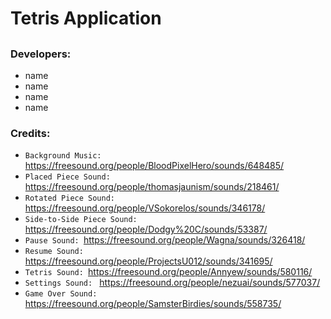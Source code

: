# Tetris Application

##


### Developers:
* name
* name
* name
* name

### Credits:
* `Background Music: `https://freesound.org/people/BloodPixelHero/sounds/648485/
* `Placed Piece Sound: `https://freesound.org/people/thomasjaunism/sounds/218461/
* `Rotated Piece Sound: `https://freesound.org/people/VSokorelos/sounds/346178/
* `Side-to-Side Piece Sound: `https://freesound.org/people/Dodgy%20C/sounds/53387/
* `Pause Sound: `https://freesound.org/people/Wagna/sounds/326418/
* `Resume Sound: `https://freesound.org/people/ProjectsU012/sounds/341695/
* `Tetris Sound: `https://freesound.org/people/Annyew/sounds/580116/
* `Settings Sound: ` https://freesound.org/people/nezuai/sounds/577037/ 
* `Game Over Sound: `https://freesound.org/people/SamsterBirdies/sounds/558735/